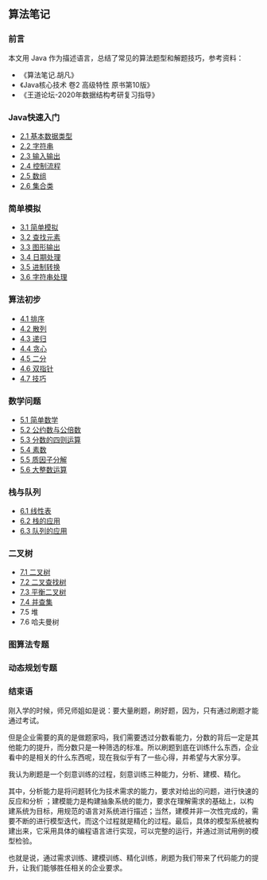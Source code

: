 ## 算法笔记

### 前言

本文用 Java 作为描述语言，总结了常见的算法题型和解题技巧，参考资料：

* 《算法笔记.胡凡》
* 《Java核心技术 卷2 高级特性 原书第10版》
* 《王道论坛-2020年数据结构考研复习指导》



### Java快速入门

* [2.1 基本数据类型](2.1基本数据类型.md)
* [2.2 字符串](2.2字符串.md)
* [2.3 输入输出](2.3输入输出.md)
* [2.4 控制流程](2.4控制流程.md)
* [2.5 数组](2.5数组.md)
* [2.6 集合类](2.6集合类.md)

### 简单模拟

* [3.1 简单模拟](3.1简单模拟.md)
* [3.2 查找元素](3.2查找元素.md)
* [3.3 图形输出](3.3图形输出.md)
* [3.4 日期处理](3.4日期处理.md)
* [3.5 进制转换](3.5进制转换.md)
* [3.6 字符串处理](3.6字符串处理.md)

### 算法初步

* [4.1 排序](4.1排序.md)
* [4.2 散列](4.2散列.md)
* [4.3 递归](4.3递归.md)
* [4.4 贪心](4.4贪心.md)
* [4.5 二分](4.5二分.md)
* [4.6 双指针](4.6双指针.md)
* [4.7 技巧](4.7技巧.md)

### 数学问题

* [5.1 简单数学](5.1简单数学.md)
* [5.2 公约数与公倍数](5.2公约数与公倍数.md)
* [5.3 分数的四则运算](5.3分数的四则运算.md)
* [5.4 素数](5.4素数.md)
* [5.5 质因子分解](5.5质因子分解.md)
* [5.6 大整数运算](5.6大整数运算.md)

### 栈与队列

* [6.1 线性表](6.1线性表.md)
* [6.2 栈的应用](6.2栈的应用.md)
* [6.3 队列的应用](6.3队列的应用.md)

### 二叉树

* [7.1 二叉树](7.1二叉树.md)
* [7.2 二叉查找树](7.2二叉查找树.md)
* [7.3 平衡二叉树](7.3平衡二叉树.md)
* [7.4 并查集](7.4并查集.md)
* 7.5 堆
* 7.6 哈夫曼树

### 图算法专题



### 动态规划专题



### 结束语

刚入学的时候，师兄师姐如是说：要大量刷题，刷好题，因为，只有通过刷题才能通过考试。

但是企业需要的真的是做题家吗，我们需要透过分数看能力，分数的背后一定是其他能力的提升，而分数只是一种筛选的标准。所以刷题到底在训练什么东西，企业看中的是相关的什么东西呢，现在我似乎有了一些心得，并希望与大家分享。

我认为刷题是一个刻意训练的过程，刻意训练三种能力，分析、建模、精化。

其中，分析能力是将问题转化为技术需求的能力，要求对给出的问题，进行快速的反应和分析 ；建模能力是构建抽象系统的能力，要求在理解需求的基础上，以构建系统为目标，用规范的语言对系统进行描述；当然，建模并非一次性完成的，需要不断的进行模型迭代，而这个过程就是精化的过程。最后，具体的模型系统被构建出来，它采用具体的编程语言进行实现，可以完整的运行，并通过测试用例的模型检验。

也就是说，通过需求训练、建模训练、精化训练，刷题为我们带来了代码能力的提升，让我们能够胜任相关的企业要求。
